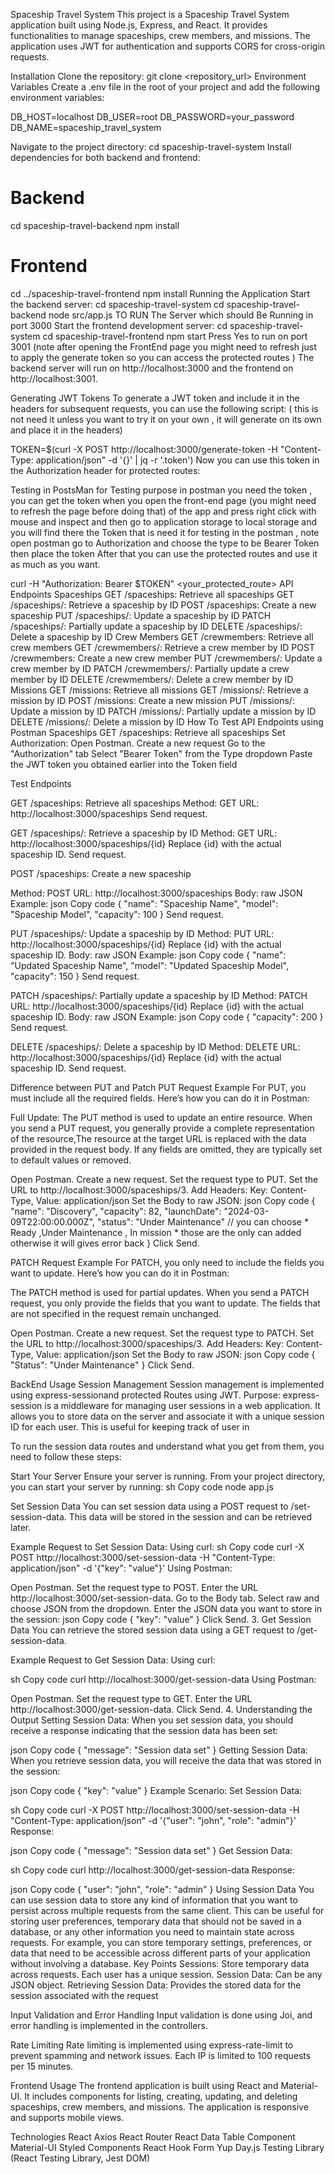 Spaceship Travel System
This project is a Spaceship Travel System application built using Node.js, Express, and React. It provides functionalities to manage spaceships, crew members, and missions. The application uses JWT for authentication and supports CORS for cross-origin requests.

Installation
Clone the repository:
git clone <repository_url>
Environment Variables
Create a .env file in the root of your project and add the following environment variables:

DB_HOST=localhost
DB_USER=root
DB_PASSWORD=your_password
DB_NAME=spaceship_travel_system

Navigate to the project directory:
cd spaceship-travel-system
Install dependencies for both backend and frontend:
# Backend
cd spaceship-travel-backend
npm install

# Frontend
cd ../spaceship-travel-frontend
npm install
Running the Application
Start the backend server:
cd spaceship-travel-system
cd spaceship-travel-backend
node src/app.js   TO RUN The Server which should Be Running in port 3000
Start the frontend development server:
cd spaceship-travel-system
cd spaceship-travel-frontend
npm start
Press Yes to run on port 3001 (note after opening the FrontEnd page you might need to refresh just to apply the generate token so you can access the protected routes )
The backend server will run on http://localhost:3000 and the frontend on http://localhost:3001.

Generating JWT Tokens
To generate a JWT token and include it in the headers for subsequent requests, you can use the following script: ( this is not need it unless you want to try it on your own , it will generate on its own and place it in the headers)

TOKEN=$(curl -X POST http://localhost:3000/generate-token -H "Content-Type: application/json" -d '{}' | jq -r '.token')
Now you can use this token in the Authorization header for protected routes:

Testing in PostsMan
for Testing purpose in postman you need the token , you can get the token when you open the front-end page (you might need to refresh the page before doing that) of the app and press right click with mouse and inspect and then go to application storage to local storage and you will find there the Token that is need it for testing in the postman , note open postman go to Authorization and choose the type to be Bearer Token then place the token After that you can use the protected routes and use it as much as you want.

curl -H "Authorization: Bearer $TOKEN" <your_protected_route>
API Endpoints
Spaceships
GET /spaceships: Retrieve all spaceships
GET /spaceships/<id>: Retrieve a spaceship by ID
POST /spaceships: Create a new spaceship
PUT /spaceships/<id>: Update a spaceship by ID
PATCH /spaceships/<id>: Partially update a spaceship by ID
DELETE /spaceships/<id>: Delete a spaceship by ID
Crew Members
GET /crewmembers: Retrieve all crew members
GET /crewmembers/<id>: Retrieve a crew member by ID
POST /crewmembers: Create a new crew member
PUT /crewmembers/<id>: Update a crew member by ID
PATCH /crewmembers/<id>: Partially update a crew member by ID
DELETE /crewmembers/<id>: Delete a crew member by ID
Missions
GET /missions: Retrieve all missions
GET /missions/<id>: Retrieve a mission by ID
POST /missions: Create a new mission
PUT /missions/<id>: Update a mission by ID
PATCH /missions/<id>: Partially update a mission by ID
DELETE /missions/<id>: Delete a mission by ID
How To Test API Endpoints using Postman
Spaceships
GET /spaceships: Retrieve all spaceships
Set Authorization: Open Postman. Create a new request Go to the "Authorization" tab Select "Bearer Token" from the Type dropdown Paste the JWT token you obtained earlier into the Token field

Test Endpoints

GET /spaceships: Retrieve all spaceships Method: GET URL: http://localhost:3000/spaceships Send request.

GET /spaceships/: Retrieve a spaceship by ID Method: GET URL: http://localhost:3000/spaceships/{id} Replace {id} with the actual spaceship ID. Send request.

POST /spaceships: Create a new spaceship

Method: POST URL: http://localhost:3000/spaceships Body: raw JSON Example: json Copy code { "name": "Spaceship Name", "model": "Spaceship Model", "capacity": 100 } Send request.

PUT /spaceships/: Update a spaceship by ID Method: PUT URL: http://localhost:3000/spaceships/{id} Replace {id} with the actual spaceship ID. Body: raw JSON Example: json Copy code { "name": "Updated Spaceship Name", "model": "Updated Spaceship Model", "capacity": 150 } Send request.

PATCH /spaceships/: Partially update a spaceship by ID Method: PATCH URL: http://localhost:3000/spaceships/{id} Replace {id} with the actual spaceship ID. Body: raw JSON Example: json Copy code { "capacity": 200 } Send request.

DELETE /spaceships/: Delete a spaceship by ID Method: DELETE URL: http://localhost:3000/spaceships/{id} Replace {id} with the actual spaceship ID. Send request.

Difference between PUT and Patch
PUT Request Example For PUT, you must include all the required fields. Here’s how you can do it in Postman:

Full Update: The PUT method is used to update an entire resource. When you send a PUT request, you generally provide a complete representation of the resource,The resource at the target URL is replaced with the data provided in the request body. If any fields are omitted, they are typically set to default values or removed.

Open Postman. Create a new request. Set the request type to PUT. Set the URL to http://localhost:3000/spaceships/3. Add Headers: Key: Content-Type, Value: application/json Set the Body to raw JSON: json Copy code { "name": "Discovery", "capacity": 82, "launchDate": "2024-03-09T22:00:00.000Z", "status": "Under Maintenance" // you can choose * Ready ,Under Maintenance , In mission * those are the only can added otherwise it will gives error back } Click Send.

PATCH Request Example For PATCH, you only need to include the fields you want to update. Here’s how you can do it in Postman:

The PATCH method is used for partial updates. When you send a PATCH request, you only provide the fields that you want to update. The fields that are not specified in the request remain unchanged.

Open Postman. Create a new request. Set the request type to PATCH. Set the URL to http://localhost:3000/spaceships/3. Add Headers: Key: Content-Type, Value: application/json Set the Body to raw JSON: json Copy code { "Status": "Under Maintenance" } Click Send.

BackEnd Usage
Session Management
Session management is implemented using express-sessionand protected Routes using JWT. Purpose: express-session is a middleware for managing user sessions in a web application. It allows you to store data on the server and associate it with a unique session ID for each user. This is useful for keeping track of user in

To run the session data routes and understand what you get from them, you need to follow these steps:

Start Your Server Ensure your server is running. From your project directory, you can start your server by running: sh Copy code node app.js

Set Session Data You can set session data using a POST request to /set-session-data. This data will be stored in the session and can be retrieved later.

Example Request to Set Session Data: Using curl: sh Copy code curl -X POST http://localhost:3000/set-session-data -H "Content-Type: application/json" -d '{"key": "value"}' Using Postman:

Open Postman. Set the request type to POST. Enter the URL http://localhost:3000/set-session-data. Go to the Body tab. Select raw and choose JSON from the dropdown. Enter the JSON data you want to store in the session: json Copy code { "key": "value" } Click Send. 3. Get Session Data You can retrieve the stored session data using a GET request to /get-session-data.

Example Request to Get Session Data: Using curl:

sh Copy code curl http://localhost:3000/get-session-data Using Postman:

Open Postman. Set the request type to GET. Enter the URL http://localhost:3000/get-session-data. Click Send. 4. Understanding the Output Setting Session Data: When you set session data, you should receive a response indicating that the session data has been set:

json Copy code { "message": "Session data set" } Getting Session Data: When you retrieve session data, you will receive the data that was stored in the session:

json Copy code { "key": "value" } Example Scenario: Set Session Data:

sh Copy code curl -X POST http://localhost:3000/set-session-data -H "Content-Type: application/json" -d '{"user": "john", "role": "admin"}' Response:

json Copy code { "message": "Session data set" } Get Session Data:

sh Copy code curl http://localhost:3000/get-session-data Response:

json Copy code { "user": "john", "role": "admin" } Using Session Data You can use session data to store any kind of information that you want to persist across multiple requests from the same client. This can be useful for storing user preferences, temporary data that should not be saved in a database, or any other information you need to maintain state across requests. For example, you can store temporary settings, preferences, or data that need to be accessible across different parts of your application without involving a database. Key Points Sessions: Store temporary data across requests. Each user has a unique session. Session Data: Can be any JSON object. Retrieving Session Data: Provides the stored data for the session associated with the request

Input Validation and Error Handling
Input validation is done using Joi, and error handling is implemented in the controllers.

Rate Limiting
Rate limiting is implemented using express-rate-limit to prevent spamming and network issues. Each IP is limited to 100 requests per 15 minutes.

Frontend Usage
The frontend application is built using React and Material-UI. It includes components for listing, creating, updating, and deleting spaceships, crew members, and missions. The application is responsive and supports mobile views.

Technologies
React Axios React Router React Data Table Component Material-UI Styled Components React Hook Form Yup Day.js Testing Library (React Testing Library, Jest DOM)
